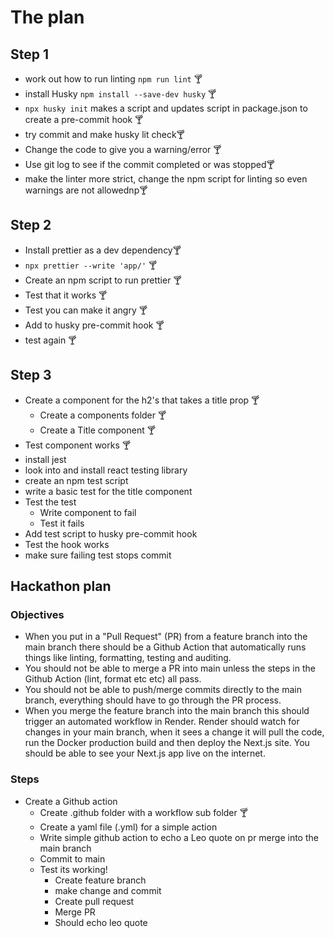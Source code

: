 # The plan

## Step 1

- work out how to run linting `npm run lint` 🍸
- install Husky `npm install --save-dev husky` 🍸
- `npx husky init` makes a script and updates script in package.json to create a pre-commit hook 🍸
- try commit and make husky lit check🍸
- Change the code to give you a warning/error 🍸
- Use git log to see if the commit completed or was stopped🍸
- make the linter more strict, change the npm script for linting so even warnings are not allowednp🍸

## Step 2

- Install prettier as a dev dependency🍸
- `npx prettier --write 'app/'` 🍸
- Create an npm script to run prettier 🍸
- Test that it works 🍸
- Test you can make it angry 🍸
- Add to husky pre-commit hook 🍸
- test again 🍸

## Step 3

- Create a component for the h2's that takes a title prop 🍸
  - Create a components folder 🍸
  - Create a Title component 🍸
- Test component works 🍸
- install jest
- look into and install react testing library
- create an npm test script
- write a basic test for the title component
- Test the test
  - Write component to fail
  - Test it fails
- Add test script to husky pre-commit hook
- Test the hook works
- make sure failing test stops commit

## Hackathon plan

### Objectives

- When you put in a "Pull Request" (PR) from a feature branch into the main branch there should be a Github Action that automatically runs things like linting, formatting, testing and auditing. 
- You should not be able to merge a PR into main unless the steps in the Github Action (lint, format etc etc) all pass.
- You should not be able to push/merge commits directly to the main branch, everything should have to go through the PR process.
- When you merge the feature branch into the main branch this should trigger an automated workflow in Render. Render should watch for changes in your main branch, when it sees a change it will pull the code, run the Docker production build and then deploy the Next.js site. You should be able to see your Next.js app live on the internet.

### Steps

- Create a Github action
  - Create .github folder with a workflow sub folder 🍸
  - Create a yaml file (.yml) for a simple action
  - Write simple github action to echo a Leo quote on pr merge into the main branch
  - Commit to main
  - Test its working!
    - Create feature branch
    - make change and commit
    - Create pull request
    - Merge PR
    - Should echo leo quote
